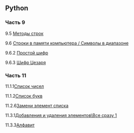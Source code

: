 ## Python

### Часть 9

9.5 [Методы строк](9.5.3.1)

9.6 [Строки в памяти компьютера / Символы в диапазоне](9.6)

9.6.2 [Простой шифр](9.6.2)

9.6.3 [Шифр Цезаря](9.6.3)

### Часть 11

11.1.1[Список чисел](11.1.1)

11.1.2[Список букв](11.1.2)

11.2.6[Замени элемент списка](11.2.6)

11.3.1[Добавления и удаления элементов\Все сразу 1](11.3.1)

11.3.3[Алфавит](11.3.3)
